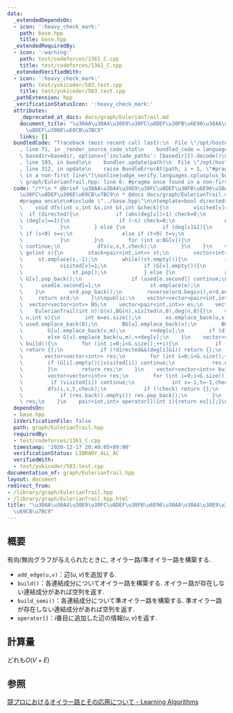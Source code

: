 ```yaml
---
data:
  _extendedDependsOn:
  - icon: ':heavy_check_mark:'
    path: base.hpp
    title: base.hpp
  _extendedRequiredBy:
  - icon: ':warning:'
    path: test/codeforces/1361_C.cpp
    title: test/codeforces/1361_C.cpp
  _extendedVerifiedWith:
  - icon: ':heavy_check_mark:'
    path: test/yukicoder/583.test.cpp
    title: test/yukicoder/583.test.cpp
  _pathExtension: hpp
  _verificationStatusIcon: ':heavy_check_mark:'
  attributes:
    _deprecated_at_docs: docs/graph/EulerianTrail.md
    document_title: "\u30AA\u30A4\u30E9\u30FC\u8DEF\u30FB\u6E96\u30AA\u30A4\u30E9\u30FC\
      \u8DEF\u306E\u69CB\u7BC9"
    links: []
  bundledCode: "Traceback (most recent call last):\n  File \"/opt/hostedtoolcache/Python/3.9.1/x64/lib/python3.9/site-packages/onlinejudge_verify/documentation/build.py\"\
    , line 71, in _render_source_code_stat\n    bundled_code = language.bundle(stat.path,\
    \ basedir=basedir, options={'include_paths': [basedir]}).decode()\n  File \"/opt/hostedtoolcache/Python/3.9.1/x64/lib/python3.9/site-packages/onlinejudge_verify/languages/cplusplus.py\"\
    , line 193, in bundle\n    bundler.update(path)\n  File \"/opt/hostedtoolcache/Python/3.9.1/x64/lib/python3.9/site-packages/onlinejudge_verify/languages/cplusplus_bundle.py\"\
    , line 312, in update\n    raise BundleErrorAt(path, i + 1, \"#pragma once found\
    \ in a non-first line\")\nonlinejudge_verify.languages.cplusplus_bundle.BundleErrorAt:\
    \ graph/EulerianTrail.hpp: line 6: #pragma once found in a non-first line\n"
  code: "/**\n * @brief \u30AA\u30A4\u30E9\u30FC\u8DEF\u30FB\u6E96\u30AA\u30A4\u30E9\
    \u30FC\u8DEF\u306E\u69CB\u7BC9\n * @docs docs/graph/EulerianTrail.md\n */\n\n\
    #pragma once\n\n#include \"../base.hpp\"\n\ntemplate<bool directed>\nclass EulerianTrail{\n\
    \    void dfs(int v,int &s,int &t,int &check){\n        visited[v]=1;\n      \
    \  if (directed){\n            if (abs(deg[v])>1) check=0;\n            else if\
    \ (deg[v]==1){\n                if (~s) check=0;\n                else s=v;\n\
    \            }\n        } else {\n            if (deg[v]&1){\n               \
    \ if (s<0) s=v;\n                else if (t<0) t=v;\n                else check=0;\n\
    \            }\n        }\n        for (int u:BG[v]){\n            if (visited[u])\
    \ continue;\n            dfs(u,s,t,check);\n        }\n    }\n    vector<int>\
    \ go(int s){\n        stack<pair<int,int>> st;\n        vector<int> ord;\n   \
    \     st.emplace(s,-1);\n        while(!st.empty()){\n            int v=st.top().first;\n\
    \            visited[v]=1;\n            if (G[v].empty()){\n                ord.emplace_back(st.top().second);\n\
    \                st.pop();\n            } else {\n                auto e=G[v].back();\
    \ G[v].pop_back();\n                if (used[e.second]) continue;\n          \
    \      used[e.second]=1;\n                st.emplace(e);\n            }\n    \
    \    }\n        ord.pop_back();\n        reverse(ord.begin(),ord.end());\n   \
    \     return ord;\n    }\n\npublic:\n    vector<vector<pair<int,int>>> G;\n  \
    \  vector<vector<int>> BG;\n    vector<pair<int,int>> es;\n    vector<int> used,visited,deg;\n\
    \    EulerianTrail(int n):G(n),BG(n),visited(n,0),deg(n,0){}\n    void add_edge(int\
    \ u,int v){\n        int m=es.size();\n        es.emplace_back(u,v);\n       \
    \ used.emplace_back(0);\n        BG[u].emplace_back(v);\n        BG[v].emplace_back(u);\n\
    \        G[u].emplace_back(v,m);\n        ++deg[u];\n        if (directed) --deg[v];\n\
    \        else G[v].emplace_back(u,m),++deg[v];\n    }\n    vector<vector<int>>\
    \ build(){\n        for (int i=0;i<G.size();++i){\n            if (directed&&deg[i]!=0)\
    \ return {};\n            if (!directed&&(deg[i]&1)) return {};\n        }\n \
    \       vector<vector<int>> res;\n        for (int i=0;i<G.size();++i){\n    \
    \        if (G[i].empty()||visited[i]) continue;\n            res.emplace_back(go(i));\n\
    \        }\n        return res;\n    }\n    vector<vector<int>> build_semi(){\n\
    \        vector<vector<int>> res;\n        for (int i=0;i<G.size();++i){\n   \
    \         if (visited[i]) continue;\n            int s=-1,t=-1,check=1;\n    \
    \        dfs(i,s,t,check);\n            if (!check) return {};\n            res.emplace_back(go(~s?s:i));\n\
    \            if (res.back().empty()) res.pop_back();\n        }\n        return\
    \ res;\n    }\n    pair<int,int> operator[](int i){return es[i];}\n};"
  dependsOn:
  - base.hpp
  isVerificationFile: false
  path: graph/EulerianTrail.hpp
  requiredBy:
  - test/codeforces/1361_C.cpp
  timestamp: '2020-12-17 20:40:05+09:00'
  verificationStatus: LIBRARY_ALL_AC
  verifiedWith:
  - test/yukicoder/583.test.cpp
documentation_of: graph/EulerianTrail.hpp
layout: document
redirect_from:
- /library/graph/EulerianTrail.hpp
- /library/graph/EulerianTrail.hpp.html
title: "\u30AA\u30A4\u30E9\u30FC\u8DEF\u30FB\u6E96\u30AA\u30A4\u30E9\u30FC\u8DEF\u306E\
  \u69CB\u7BC9"
---
```

## 概要
有向/無向グラフが与えられたときに, オイラー路/準オイラー路を構築する.
- `add_edge(u,v)`：辺$(u,v)$を追加する.
- `build()`：各連結成分についてオイラー路を構築する. オイラー路が存在しない連結成分があれば空列を返す.
- `build_semi()`：各連結成分について準オイラー路を構築する. 準オイラー路が存在しない連結成分があれば空列を返す.
- `operator[]`：$i$番目に追加した辺の情報$(u,v)$を返す.

## 計算量
どれも$O(V+E)$

## 参照
[競プロにおけるオイラー路とその応用について - Learning Algorithms](https://kokiymgch.hatenablog.com/entry/2017/12/07/193238)